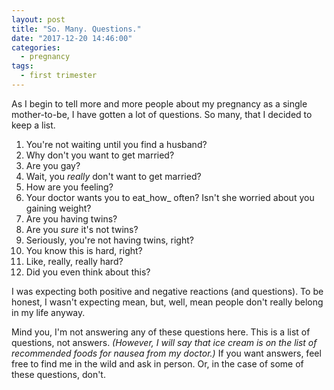 ```yaml
---
layout: post
title: "So. Many. Questions."
date: "2017-12-20 14:46:00"
categories:
  - pregnancy
tags:
  - first trimester
---
```


As I begin to tell more and more people about my pregnancy as a single mother-to-be, I have gotten a lot of questions. So many, that I decided to keep a list.

1. You're not waiting until you find a husband?
1. Why don't you want to get married?
1. Are you gay?
1. Wait, you _really_ don't want to get married?
1. How are you feeling?
1. Your doctor wants you to eat_how_ often? Isn't she worried about you gaining weight?
1. Are you having twins?
1. Are you _sure_ it's not twins?
1. Seriously, you're not having twins, right?
1. You know this is hard, right?
1. Like, really, really hard?
1. Did you even think about this?

I was expecting both positive and negative reactions (and questions). To be honest, I wasn't expecting mean, but, well, mean people don't really belong in my life anyway.

Mind you, I'm not answering any of these questions here. This is a list of questions, not answers. _(However, I will say that ice cream is on the list of recommended foods for nausea from my doctor.)_ If you want answers, feel free to find me in the wild and ask in person. Or, in the case of some of these questions, don't.
